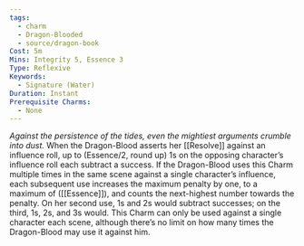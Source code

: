 ```yaml
---
tags:
  - charm
  - Dragon-Blooded
  - source/dragon-book
Cost: 5m
Mins: Integrity 5, Essence 3
Type: Reflexive
Keywords:
  - Signature (Water)
Duration: Instant
Prerequisite Charms:
  - None
---
```

*Against the persistence of the tides, even the mightiest arguments crumble into dust.*
When the Dragon-Blood asserts her [[Resolve]] against an influence roll, up to (Essence/2, round up) 1s on the opposing character’s influence roll each subtract a success. If the Dragon-Blood uses this Charm multiple times in the same scene against a single character’s influence, each subsequent use increases the maximum penalty by one, to a maximum of ([[Essence]]), and counts the next-highest number towards the penalty. On her second use, 1s and 2s would subtract successes; on the third, 1s, 2s, and 3s would. This Charm can only be used against a single character each scene, although there’s no limit on how many times the Dragon-Blood may use it against him.